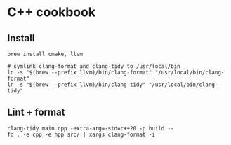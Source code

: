 # C++ cookbook

## Install

```shell
brew install cmake, llvm

# symlink clang-format and clang-tidy to /usr/local/bin
ln -s "$(brew --prefix llvm)/bin/clang-format" "/usr/local/bin/clang-format"
ln -s "$(brew --prefix llvm)/bin/clang-tidy" "/usr/local/bin/clang-tidy"
```

## Lint + format

```shell
clang-tidy main.cpp -extra-arg=-std=c++20 -p build --
fd . -e cpp -e hpp src/ | xargs clang-format -i
```
